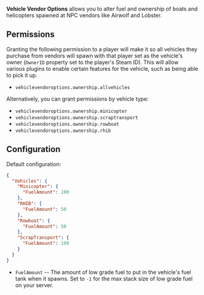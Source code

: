 **Vehicle Vendor Options** allows you to alter fuel and ownership of boats and helicopters spawned at NPC vendors like Airwolf and Lobster.

## Permissions

Granting the following permission to a player will make it so all vehicles they purchase from vendors will spawn with that player set as the vehicle's owner (`OwnerID` property set to the player's Steam ID). This will allow various plugins to enable certain features for the vehicle, such as being able to pick it up.

- `vehiclevendoroptions.ownership.allvehicles`

Alternatively, you can grant permissions by vehicle type:

- `vehiclevendoroptions.ownership.minicopter`
- `vehiclevendoroptions.ownership.scraptransport`
- `vehiclevendoroptions.ownership.rowboat`
- `vehiclevendoroptions.ownership.rhib`

## Configuration

Default configuration:
```json
{
  "Vehicles": {
    "Minicopter": {
      "FuelAmount": 100
    },
    "RHIB": {
      "FuelAmount": 50
    },
    "Rowboat": {
      "FuelAmount": 50
    },
    "ScrapTransport": {
      "FuelAmount": 100
    }
  }
}
```

- `FuelAmount` -- The amount of low grade fuel to put in the vehicle's fuel tank when it spawns. Set to `-1` for the max stack size of low grade fuel on your server.

